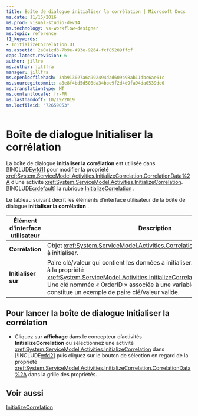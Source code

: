 ```yaml
---
title: Boîte de dialogue initialiser la corrélation | Microsoft Docs
ms.date: 11/15/2016
ms.prod: visual-studio-dev14
ms.technology: vs-workflow-designer
ms.topic: reference
f1_keywords:
- InitializeCorrelation.UI
ms.assetid: 2a0a1cd3-7b9e-493e-9264-fcf85289ffcf
caps.latest.revision: 6
author: jillre
ms.author: jillfra
manager: jillfra
ms.openlocfilehash: 3ab913027a6a992494dad609b98ab11dbc6ae61c
ms.sourcegitcommit: a8e8f4bd5d508da34bbe9f2d4d9fa94da0539de0
ms.translationtype: MT
ms.contentlocale: fr-FR
ms.lasthandoff: 10/19/2019
ms.locfileid: "72659053"
---
```

# <a name="initialize-correlation-dialog-box"></a>Boîte de dialogue Initialiser la corrélation
La boîte de dialogue **initialiser la corrélation** est utilisée dans [!INCLUDE[wfd1](../includes/wfd1-md.md)] pour modifier la propriété <xref:System.ServiceModel.Activities.InitializeCorrelation.CorrelationData%2A> d’une activité <xref:System.ServiceModel.Activities.InitializeCorrelation>. [!INCLUDE[crdefault](../includes/crdefault-md.md)] la rubrique [InitializeCorrelation](../workflow-designer/initializecorrelation-activity-designer.md) .

 Le tableau suivant décrit les éléments d’interface utilisateur de la boîte de dialogue **initialiser la corrélation** .

|Élément d'interface utilisateur|Description|
|----------------|-----------------|
|**Corrélation**|Objet <xref:System.ServiceModel.Activities.CorrelationHandle> de la corrélation à initialiser.|
|**Initialiser sur**|Paire clé/valeur qui contient les données à initialiser. Cette valeur correspond à la propriété <xref:System.ServiceModel.Activities.InitializeCorrelation.CorrelationData%2A>. Une clé nommée « OrderID » associée à une variable nommé « OrderID » constitue un exemple de paire clé/valeur valide.|

## <a name="to-launch-the-initialize-correlation-dialog-box"></a>Pour lancer la boîte de dialogue Initialiser la corrélation

- Cliquez sur **affichage** dans le concepteur d’activités **InitializeCorrelation** ou sélectionnez une activité <xref:System.ServiceModel.Activities.InitializeCorrelation> dans [!INCLUDE[wfd2](../includes/wfd2-md.md)] puis cliquez sur le bouton de sélection en regard de la propriété <xref:System.ServiceModel.Activities.InitializeCorrelation.CorrelationData%2A> dans la grille des propriétés.

## <a name="see-also"></a>Voir aussi
 [InitializeCorrelation](../workflow-designer/initializecorrelation-activity-designer.md)
